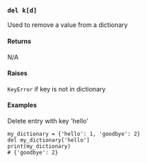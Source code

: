 ### `del k[d]`

Used to remove a value from a dictionary

#### Returns

N/A

#### Raises

`KeyError` if key is not in dictionary

#### Examples

Delete entry with key 'hello'

~~~~{.py}
my_dictionary = {'hello': 1, 'goodbye': 2}
del my_dictionary['hello']
print(my_dictionary)
# {'goodbye': 2}
~~~~
